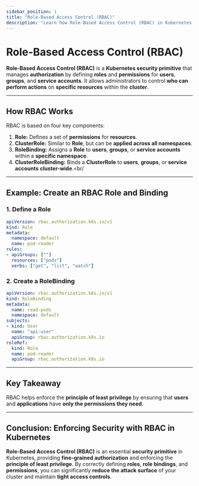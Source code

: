 ```yaml
---
sidebar_position: 1
title: "Role-Based Access Control (RBAC)"
description: "Learn how Role-Based Access Control (RBAC) in Kubernetes manages authorization and improves security."
---
```


# Role-Based Access Control (RBAC)

**Role-Based Access Control (RBAC)** is a **Kubernetes security primitive** that manages **authorization** by defining **roles** and **permissions** for **users**, **groups**, and **service accounts**. It allows administrators to control **who can perform actions** on **specific resources** within the **cluster**.

---

## How RBAC Works

RBAC is based on four key components:

1. **Role:** Defines a set of **permissions** for **resources**.<br/>
2. **ClusterRole:** Similar to **Role**, but can be **applied across all namespaces**.<br/>
3. **RoleBinding:** Assigns a **Role** to **users**, **groups**, or **service accounts** within a **specific namespace**.<br/>
4. **ClusterRoleBinding:** Binds a **ClusterRole** to **users**, **groups**, or **service accounts** **cluster-wide**.<br/

---

## Example: Create an RBAC Role and Binding

### 1. Define a Role

```yaml
apiVersion: rbac.authorization.k8s.io/v1
kind: Role
metadata:
  namespace: default
  name: pod-reader
rules:
- apiGroups: [""]
  resources: ["pods"]
  verbs: ["get", "list", "watch"]
```

### 2. Create a RoleBinding

```yaml
apiVersion: rbac.authorization.k8s.io/v1
kind: RoleBinding
metadata:
  name: read-pods
  namespace: default
subjects:
- kind: User
  name: "api-user"
  apiGroup: rbac.authorization.k8s.io
roleRef:
  kind: Role
  name: pod-reader
  apiGroup: rbac.authorization.k8s.io
```

---

## Key Takeaway

RBAC helps enforce the **principle of least privilege** by ensuring that **users** and **applications** have **only the permissions they need**.

---

## Conclusion: Enforcing Security with RBAC in Kubernetes

**Role-Based Access Control (RBAC)** is an essential **security primitive** in Kubernetes, providing **fine-grained authorization** and enforcing the **principle of least privilege**. By correctly defining **roles**, **role bindings**, and **permissions**, you can significantly **reduce the attack surface** of your cluster and maintain **tight access controls**.
>
